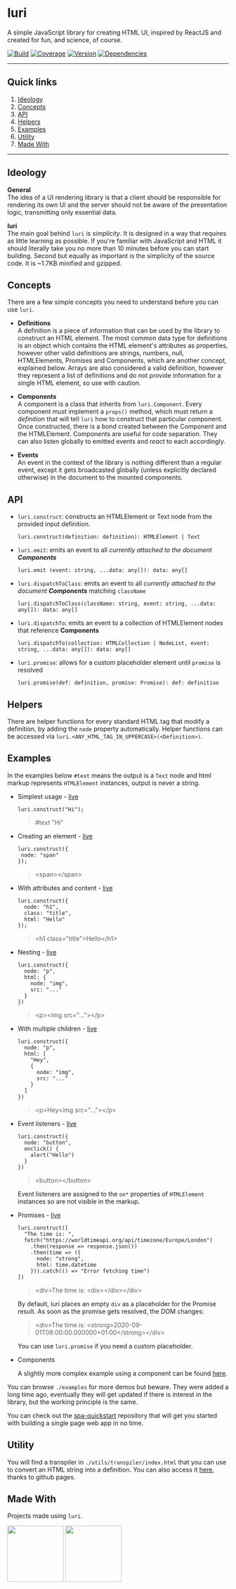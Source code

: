 # luri

A simple JavaScript library for creating HTML UI, inspired by ReactJS and created for fun, and science, of course.

[![Build](https://img.shields.io/travis/luri/lib.svg)](https://travis-ci.org/luri/lib)
[![Coverage](https://coveralls.io/repos/github/luri/lib/badge.svg)](https://coveralls.io/github/luri/lib)
[![Version](https://img.shields.io/npm/v/luri.svg)](https://www.npmjs.com/package/luri)
[![Dependencies](https://img.shields.io/david/luri/lib.svg)](https://david-dm.org/luri/lib)

---

## Quick links

1. [Ideology](#Ideology)
2. [Concepts](#Concepts)
3. [API](#API)
4. [Helpers](#Helpers)
5. [Examples](#Examples)
6. [Utility](#Utility)
7. [Made With](#Made-With)

---

## Ideology

**General**  
The idea of a UI rendering library is that a client should be responsible for rendering its own UI and the server should not be aware of the presentation logic, transmitting only essential data.

**luri**  
The main goal behind `luri` is *simplicity*. It is designed in a way that requires as little learning as possible. If you're familiar with JavaScript and HTML it should literally take you no more than 10 minutes before you can start building. Second but equally as important is the simplicity of the source code. It is ~1.7KB minified and gzipped.

## Concepts

There are a few simple concepts you need to understand before you can use `luri`.

* **Definitions**  
A definition is a piece of information that can be used by the library to construct an HTML element. The most common data type for definitions is an object which contains the HTML element's attributes as properties, however other valid definitions are strings, numbers, null, HTMLElements, Promises and Components, which are another concept, explained below. Arrays are also considered a valid definition, however they represent a list of definitions and do not provide information for a single HTML element, so use with caution.

* **Components**  
A component is a class that inherits from `luri.Component`. Every component must implement a `props()` method, which must return a *definition* that will tell `luri` how to construct that particular component. Once constructed, there is a bond created between the Component and the HTMLElement. Components are useful for code separation. They can also listen globally to emitted events and *react* to each accordingly.

* **Events**  
An event in the context of the library is nothing different than a regular event,  except it gets broadcasted globally (unless explicitly declared otherwise) in the document to the mounted components.

## API

- `luri.construct`: constructs an HTMLElement or Text node from the provided input definition.
    ```
    luri.construct(definition: definition): HTMLElement | Text
    ```
- `luri.emit`: emits an event to all *currently attached to the document **Components***
    ```
    luri.emit (event: string, ...data: any[]): data: any[]
    ```
- `luri.dispatchToClass`: emits an event to all *currently attached to the document **Components*** matching `className`
    ```
    luri.dispatchToClass(className: string, event: string, ...data: any[]): data: any[]
    ```
- `luri.dispatchTo`: emits an event to a collection of HTMLElement nodes that reference **Components**
    ```
    luri.dispatchTo(collection: HTMLCollection | NodeList, event: string, ...data: any[]): data: any[]
    ```
- `luri.promise`: allows for a custom placeholder element until `promise` is resolved
    ```
    luri.promise(def: definition, promise: Promise): def: definition
    ```

## Helpers

There are helper functions for every standard HTML tag that modify a definition, by adding the `node` property automatically. Helper functions can be accessed via `luri.<ANY_HTML_TAG_IN_UPPERCASE>(<Definition>)`.

## Examples

In the examples below `#text` means the output is a `Text` node and html markup represents `HTMLElement` instances, output is never a string.

- Simplest usage - [live](https://jsfiddle.net/mvkuL5yz/1/)

      luri.construct("Hi");
  > #text "Hi"

- Creating an element - [live](https://jsfiddle.net/mvkuL5yz/2/)

      luri.construct({
       node: "span"
      });
    
  > \<span>\</span>

- With attributes and content - [live](https://jsfiddle.net/mvkuL5yz/3/)

      luri.construct({
        node: "h1",
        class: "title",
        html: "Hello"
      });
  > \<h1 class="title">Hello\</h1>

- Nesting - [live](https://jsfiddle.net/mvkuL5yz/4/)

      luri.construct({
        node: "p",
        html: {
          node: "img",
          src: "..."
        }
      })
  > \<p>\<img src="...">\</p>

- With multiple children - [live](https://jsfiddle.net/mvkuL5yz/5/)

      luri.construct({
        node: "p",
        html: [
          "Hey",
          {
            node: "img",
            src: "..."
          }
        ]
      })
  > \<p>Hey\<img src="...">\</p>

- Event listeners - [live](https://jsfiddle.net/mvkuL5yz/6/)

      luri.construct({
        node: "button",
        onclick() { 
          alert("Hello") 
        }
      })
  > \<button>\</button>

  Event listeners are assigned to the `on*` properties of `HTMLElement` instances so are not visible in the markup.

- Promises - [live](https://jsfiddle.net/g7v2y061/)

      luri.construct([
        "The time is: ",
        fetch("https://worldtimeapi.org/api/timezone/Europe/London")
          .then(response => response.json())
          .then(time => ({
            node: "strong",
            html: time.datetime
          })).catch(() => "Error fetching time")
      ])
  > \<div>The time is: \<div>\</div>\</div>
  
  By default, luri places an empty `div` as a placeholder for the Promise result. As soon as the promise gets resolved, the DOM changes:

  > \<div>The time is: \<strong>2020-09-01T08:00:00.000000+01:00\</strong>\</div>

  You can use `luri.promise` if you need a custom placeholder.

- Components
  
  A slightly more complex example using a component can be found [here](https://jsfiddle.net/mvkuL5yz/). 

You can browse `./examples` for more demos but beware. They were added a long time ago, eventually they will get updated if there is interest in the library, but the working principle is the same.

You can check out the [spa-quickstart](https://github.com/luri/spa-quickstart) repository that will get you started with building a single page web app in no time.

## Utility

You will find a transpiler in `./utils/transpiler/index.html` that you can use to convert an HTML string into a definition.
You can also access it [here](https://luri.github.io/lib/utils/transpiler/), thanks to github pages.

## Made With

Projects made using `luri`.

[<img src="https://gigacharger.net/wp-content/uploads/2018/08/logo-footer.png" width="128px">](https://play.google.com/store/apps/details?id=net.gigacharger.app)
[<img src="https://servy.manix.info/app/images/logo/logo.png" width="128px">](https://servy.manix.info/app/index.html)



